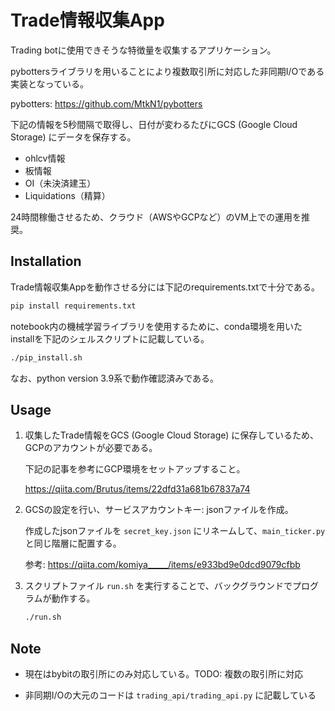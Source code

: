 # Trade情報収集App

Trading botに使用できそうな特徴量を収集するアプリケーション。

pybottersライブラリを用いることにより複数取引所に対応した非同期I/Oである実装となっている。

pybotters: https://github.com/MtkN1/pybotters

下記の情報を5秒間隔で取得し、日付が変わるたびにGCS (Google Cloud Storage) にデータを保存する。

* ohlcv情報
* 板情報
* OI（未決済建玉）
* Liquidations（精算）

24時間稼働させるため、クラウド（AWSやGCPなど）のVM上での運用を推奨。

## Installation

Trade情報収集Appを動作させる分には下記のrequirements.txtで十分である。

```sh
pip install requirements.txt
```

notebook内の機械学習ライブラリを使用するために、conda環境を用いたinstallを下記のシェルスクリプトに記載している。

```sh
./pip_install.sh
```

なお、python version 3.9系で動作確認済みである。

## Usage

1. 収集したTrade情報をGCS (Google Cloud Storage) に保存しているため、GCPのアカウントが必要である。

   下記の記事を参考にGCP環境をセットアップすること。

   https://qiita.com/Brutus/items/22dfd31a681b67837a74

2. GCSの設定を行い、サービスアカウントキー: jsonファイルを作成。

   作成したjsonファイルを `secret_key.json` にリネームして、`main_ticker.py` と同じ階層に配置する。

   参考: https://qiita.com/komiya_____/items/e933bd9e0dcd9079cfbb

3. スクリプトファイル `run.sh` を実行することで、バックグラウンドでプログラムが動作する。

   ```sh
   ./run.sh
   ```

## Note

* 現在はbybitの取引所にのみ対応している。TODO: 複数の取引所に対応

* 非同期I/Oの大元のコードは `trading_api/trading_api.py` に記載している

  